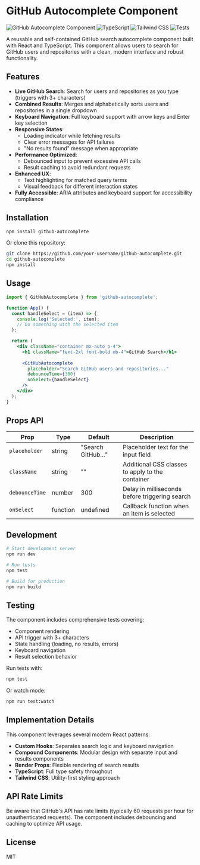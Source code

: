 # GitHub Autocomplete Component

![GitHub Autocomplete Component](https://img.shields.io/badge/React-19-blue) ![TypeScript](https://img.shields.io/badge/TypeScript-5.8-blue) ![Tailwind CSS](https://img.shields.io/badge/Tailwind-3-blue) ![Tests](https://img.shields.io/badge/Tests-Vitest-green)

A reusable and self-contained GitHub search autocomplete component built with React and TypeScript. This component allows users to search for GitHub users and repositories with a clean, modern interface and robust functionality.

## Features

- **Live GitHub Search**: Search for users and repositories as you type (triggers with 3+ characters)
- **Combined Results**: Merges and alphabetically sorts users and repositories in a single dropdown
- **Keyboard Navigation**: Full keyboard support with arrow keys and Enter key selection
- **Responsive States**:
  - Loading indicator while fetching results
  - Clear error messages for API failures
  - "No results found" message when appropriate
- **Performance Optimized**:
  - Debounced input to prevent excessive API calls
  - Result caching to avoid redundant requests
- **Enhanced UX**:
  - Text highlighting for matched query terms
  - Visual feedback for different interaction states
- **Fully Accessible**: ARIA attributes and keyboard support for accessibility compliance

## Installation

```bash
npm install github-autocomplete
```

Or clone this repository:

```bash
git clone https://github.com/your-username/github-autocomplete.git
cd github-autocomplete
npm install
```

## Usage

```jsx
import { GitHubAutocomplete } from 'github-autocomplete';

function App() {
  const handleSelect = (item) => {
    console.log('Selected:', item);
    // Do something with the selected item
  };

  return (
    <div className="container mx-auto p-4">
      <h1 className="text-2xl font-bold mb-4">GitHub Search</h1>
      
      <GitHubAutocomplete 
        placeholder="Search GitHub users and repositories..." 
        debounceTime={300}
        onSelect={handleSelect}
      />
    </div>
  );
}
```

## Props API

| Prop | Type | Default | Description |
|------|------|---------|-------------|
| `placeholder` | string | "Search GitHub..." | Placeholder text for the input field |
| `className` | string | "" | Additional CSS classes to apply to the container |
| `debounceTime` | number | 300 | Delay in milliseconds before triggering search |
| `onSelect` | function | undefined | Callback function when an item is selected |

## Development

```bash
# Start development server
npm run dev

# Run tests
npm test

# Build for production
npm run build
```

## Testing

The component includes comprehensive tests covering:

- Component rendering
- API trigger with 3+ characters
- State handling (loading, no results, errors)
- Keyboard navigation
- Result selection behavior

Run tests with:

```bash
npm test
```

Or watch mode:

```bash
npm run test:watch
```

## Implementation Details

This component leverages several modern React patterns:

- **Custom Hooks**: Separates search logic and keyboard navigation
- **Compound Components**: Modular design with separate input and results components
- **Render Props**: Flexible rendering of search results
- **TypeScript**: Full type safety throughout
- **Tailwind CSS**: Utility-first styling approach

## API Rate Limits

Be aware that GitHub's API has rate limits (typically 60 requests per hour for unauthenticated requests). The component includes debouncing and caching to optimize API usage.

## License

MIT
